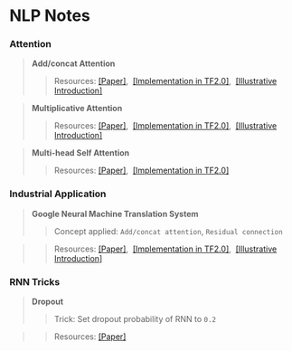 # NLP Notes
 
### Attention

>**Add/concat Attention**
>>Resources: [[Paper]](https://github.com/ywu94/NLP-Notes/blob/master/Papers/Neural-Machine-Translation-by-Jointly-Learning-to-Align-and-Translate.pdf),&nbsp; [[Implementation in TF2.0]](https://github.com/ywu94/NLP-Notes/blob/master/Implementations/add-attn-tf2implementation.py),&nbsp; [[Illustrative Introduction]](https://towardsdatascience.com/attn-illustrated-attention-5ec4ad276ee3)

>**Multiplicative Attention**
>>Resources: [[Paper]](https://github.com/ywu94/NLP-Notes/blob/master/Papers/Effective-Approaches-to-Attention-based-Neural-Machine-Translation.pdf),&nbsp; [[Implementation in TF2.0]](https://github.com/ywu94/NLP-Notes/blob/master/Implementations/mul-attn-tf2implementation.py),&nbsp; [[Illustrative Introduction]](https://towardsdatascience.com/attn-illustrated-attention-5ec4ad276ee3) 

>**Multi-head Self Attention**
>>Resources: [[Paper]](https://github.com/ywu94/NLP-Notes/blob/master/Papers/Attention-Is-All-You-Need.pdf),&nbsp; [[Implementation in TF2.0]](https://github.com/ywu94/NLP-Notes/blob/master/Implementations/transformer-tf2implementation.py)
   
### Industrial Application

>**Google Neural Machine Translation System**
>>Concept applied: `Add/concat attention`, `Residual connection` 

>>Resources: [[Paper]](https://github.com/ywu94/NLP-Notes/blob/master/Papers/Google%E2%80%99s-Neural-Machine-Translation-System.pdf),&nbsp; [[Implementation in TF2.0]](https://github.com/ywu94/NLP-Notes/blob/master/Implementations/gnmt-tf2implementation.py),&nbsp; [[Illustrative Introduction]](https://towardsdatascience.com/attn-illustrated-attention-5ec4ad276ee3) 
   
### RNN Tricks
>**Dropout**
>>Trick: Set dropout probability of RNN to `0.2`

>>Resources: [[Paper]](https://github.com/ywu94/NLP-Notes/blob/master/Papers/Recurrent-Neural-Network-Regularization.pdf)

